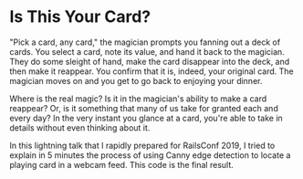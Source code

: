 # Is This Your Card?

"Pick a card, any card," the magician prompts you fanning out a deck of cards. You select a card, note its value, and hand it back to the magician. They do some sleight of hand, make the card disappear into the deck, and then make it reappear. You confirm that it is, indeed, your original card. The magician moves on and you get to go back to enjoying your dinner.

Where is the real magic? Is it in the magician's ability to make a card reappear? Or, is it something that many of us take for granted each and every day? In the very instant you glance at a card, you're able to take in details without even thinking about it.

In this lightning talk that I rapidly prepared for RailsConf 2019, I tried to explain in 5 minutes the process of using Canny edge detection to locate a playing card in a webcam feed. This code is the final result.
